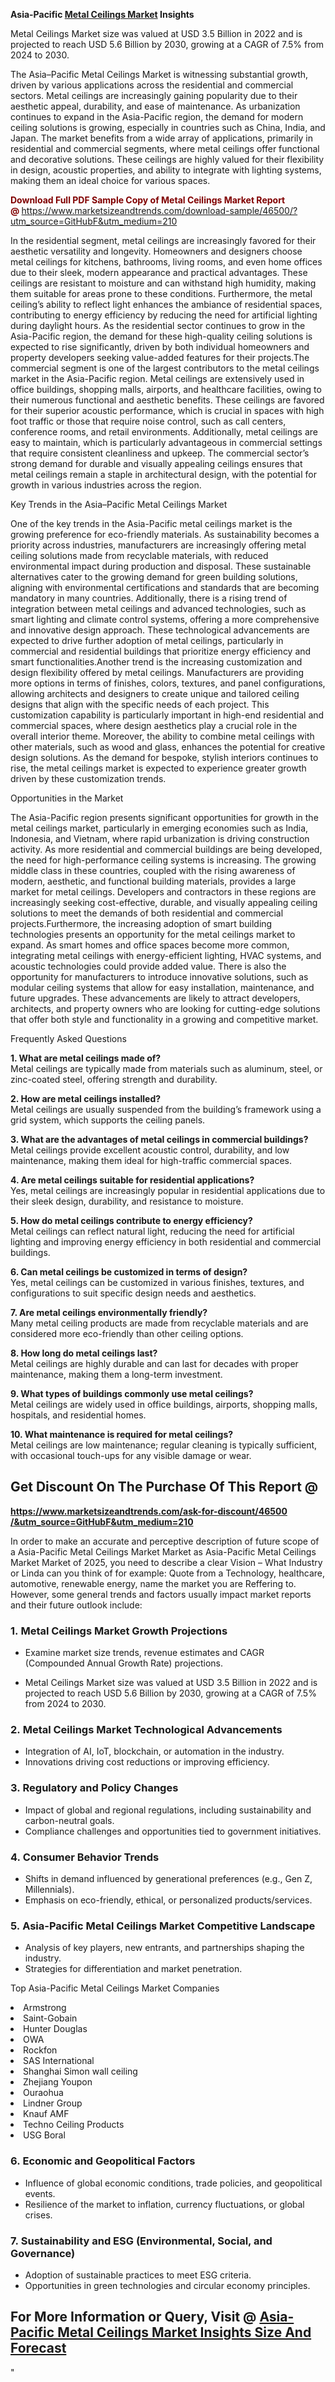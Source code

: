 <p><strong>Asia-Pacific&nbsp;<a href=""https://www.marketsizeandtrends.com/download-sample/46500/&amp;utm_source=GitHubF&amp;utm_medium=210"">Metal Ceilings Market</a> Insights</strong></p><p>Metal Ceilings Market size was valued at USD 3.5 Billion in 2022 and is projected to reach USD 5.6 Billion by 2030, growing at a CAGR of 7.5% from 2024 to 2030.</p><p><p>The Asia–Pacific Metal Ceilings Market is witnessing substantial growth, driven by various applications across the residential and commercial sectors. Metal ceilings are increasingly gaining popularity due to their aesthetic appeal, durability, and ease of maintenance. As urbanization continues to expand in the Asia-Pacific region, the demand for modern ceiling solutions is growing, especially in countries such as China, India, and Japan. The market benefits from a wide array of applications, primarily in residential and commercial segments, where metal ceilings offer functional and decorative solutions. These ceilings are highly valued for their flexibility in design, acoustic properties, and ability to integrate with lighting systems, making them an ideal choice for various spaces.<p><strong><span style="color: #800000;">Download Full PDF Sample Copy of Metal Ceilings Market Report @</span>&nbsp;</strong><a href="https://www.marketsizeandtrends.com/download-sample/46500/?utm_source=GitHubF&amp;utm_medium=210" target="_blank">https://www.marketsizeandtrends.com/download-sample/46500/?utm_source=GitHubF&amp;utm_medium=210</a></p></p><p>In the residential segment, metal ceilings are increasingly favored for their aesthetic versatility and longevity. Homeowners and designers choose metal ceilings for kitchens, bathrooms, living rooms, and even home offices due to their sleek, modern appearance and practical advantages. These ceilings are resistant to moisture and can withstand high humidity, making them suitable for areas prone to these conditions. Furthermore, the metal ceiling’s ability to reflect light enhances the ambiance of residential spaces, contributing to energy efficiency by reducing the need for artificial lighting during daylight hours. As the residential sector continues to grow in the Asia-Pacific region, the demand for these high-quality ceiling solutions is expected to rise significantly, driven by both individual homeowners and property developers seeking value-added features for their projects.The commercial segment is one of the largest contributors to the metal ceilings market in the Asia-Pacific region. Metal ceilings are extensively used in office buildings, shopping malls, airports, and healthcare facilities, owing to their numerous functional and aesthetic benefits. These ceilings are favored for their superior acoustic performance, which is crucial in spaces with high foot traffic or those that require noise control, such as call centers, conference rooms, and retail environments. Additionally, metal ceilings are easy to maintain, which is particularly advantageous in commercial settings that require consistent cleanliness and upkeep. The commercial sector’s strong demand for durable and visually appealing ceilings ensures that metal ceilings remain a staple in architectural design, with the potential for growth in various industries across the region.<p>Key Trends in the Asia–Pacific Metal Ceilings Market</p><p>One of the key trends in the Asia-Pacific metal ceilings market is the growing preference for eco-friendly materials. As sustainability becomes a priority across industries, manufacturers are increasingly offering metal ceiling solutions made from recyclable materials, with reduced environmental impact during production and disposal. These sustainable alternatives cater to the growing demand for green building solutions, aligning with environmental certifications and standards that are becoming mandatory in many countries. Additionally, there is a rising trend of integration between metal ceilings and advanced technologies, such as smart lighting and climate control systems, offering a more comprehensive and innovative design approach. These technological advancements are expected to drive further adoption of metal ceilings, particularly in commercial and residential buildings that prioritize energy efficiency and smart functionalities.Another trend is the increasing customization and design flexibility offered by metal ceilings. Manufacturers are providing more options in terms of finishes, colors, textures, and panel configurations, allowing architects and designers to create unique and tailored ceiling designs that align with the specific needs of each project. This customization capability is particularly important in high-end residential and commercial spaces, where design aesthetics play a crucial role in the overall interior theme. Moreover, the ability to combine metal ceilings with other materials, such as wood and glass, enhances the potential for creative design solutions. As the demand for bespoke, stylish interiors continues to rise, the metal ceilings market is expected to experience greater growth driven by these customization trends.<p>Opportunities in the Market</p><p>The Asia-Pacific region presents significant opportunities for growth in the metal ceilings market, particularly in emerging economies such as India, Indonesia, and Vietnam, where rapid urbanization is driving construction activity. As more residential and commercial buildings are being developed, the need for high-performance ceiling systems is increasing. The growing middle class in these countries, coupled with the rising awareness of modern, aesthetic, and functional building materials, provides a large market for metal ceilings. Developers and contractors in these regions are increasingly seeking cost-effective, durable, and visually appealing ceiling solutions to meet the demands of both residential and commercial projects.Furthermore, the increasing adoption of smart building technologies presents an opportunity for the metal ceilings market to expand. As smart homes and office spaces become more common, integrating metal ceilings with energy-efficient lighting, HVAC systems, and acoustic technologies could provide added value. There is also the opportunity for manufacturers to introduce innovative solutions, such as modular ceiling systems that allow for easy installation, maintenance, and future upgrades. These advancements are likely to attract developers, architects, and property owners who are looking for cutting-edge solutions that offer both style and functionality in a growing and competitive market.<p>Frequently Asked Questions</p><p><b>1. What are metal ceilings made of?</b><br> Metal ceilings are typically made from materials such as aluminum, steel, or zinc-coated steel, offering strength and durability.</p><p><b>2. How are metal ceilings installed?</b><br> Metal ceilings are usually suspended from the building’s framework using a grid system, which supports the ceiling panels.</p><p><b>3. What are the advantages of metal ceilings in commercial buildings?</b><br> Metal ceilings provide excellent acoustic control, durability, and low maintenance, making them ideal for high-traffic commercial spaces.</p><p><b>4. Are metal ceilings suitable for residential applications?</b><br> Yes, metal ceilings are increasingly popular in residential applications due to their sleek design, durability, and resistance to moisture.</p><p><b>5. How do metal ceilings contribute to energy efficiency?</b><br> Metal ceilings can reflect natural light, reducing the need for artificial lighting and improving energy efficiency in both residential and commercial buildings.</p><p><b>6. Can metal ceilings be customized in terms of design?</b><br> Yes, metal ceilings can be customized in various finishes, textures, and configurations to suit specific design needs and aesthetics.</p><p><b>7. Are metal ceilings environmentally friendly?</b><br> Many metal ceiling products are made from recyclable materials and are considered more eco-friendly than other ceiling options.</p><p><b>8. How long do metal ceilings last?</b><br> Metal ceilings are highly durable and can last for decades with proper maintenance, making them a long-term investment.</p><p><b>9. What types of buildings commonly use metal ceilings?</b><br> Metal ceilings are widely used in office buildings, airports, shopping malls, hospitals, and residential homes.</p><p><b>10. What maintenance is required for metal ceilings?</b><br> Metal ceilings are low maintenance; regular cleaning is typically sufficient, with occasional touch-ups for any visible damage or wear.</p></p><h2><strong>Get Discount On The Purchase Of This Report @&nbsp;</strong></h2><p><strong><a href=""https://www.marketsizeandtrends.com/ask-for-discount/46500/&amp;utm_source=GitHubF&amp;utm_medium=210"" target=""_blank"">https://www.marketsizeandtrends.com/ask-for-discount/46500<br />/&amp;utm_source=GitHubF&amp;utm_medium=210</a></strong></p><p>In order to make an accurate and perceptive description of future scope of a Asia-Pacific&nbsp;Metal Ceilings Market Market as Asia-Pacific&nbsp;Metal Ceilings Market Market of 2025, you need to describe a clear Vision &ndash; What Industry or Linda can you think of for example: Quote from a Technology, healthcare, automotive, renewable energy, name the market you are Reffering to. However, some general trends and factors usually impact market reports and their future outlook include:</p><h3>1.&nbsp;<strong>Metal Ceilings Market Growth Projections</strong></h3><ul><li>Examine market size trends, revenue estimates and CAGR (Compounded Annual Growth Rate) projections.</li><li><p>Metal Ceilings Market size was valued at USD 3.5 Billion in 2022 and is projected to reach USD 5.6 Billion by 2030, growing at a CAGR of 7.5% from 2024 to 2030.</p></li></ul><h3>2.&nbsp;<strong>Metal Ceilings Market Technological Advancements</strong></h3><ul><li>Integration of AI, IoT, blockchain, or automation in the industry.</li><li>Innovations driving cost reductions or improving efficiency.</li></ul><h3>3.&nbsp;<strong>Regulatory and Policy Changes</strong></h3><ul><li>Impact of global and regional regulations, including sustainability and carbon-neutral goals.</li><li>Compliance challenges and opportunities tied to government initiatives.</li></ul><h3>4.&nbsp;<strong>Consumer Behavior Trends</strong></h3><ul><li>Shifts in demand influenced by generational preferences (e.g., Gen Z, Millennials).</li><li>Emphasis on eco-friendly, ethical, or personalized products/services.</li></ul><h3>5.&nbsp;<strong>Asia-Pacific Metal Ceilings Market Competitive Landscape</strong></h3><ul><li>Analysis of key players, new entrants, and partnerships shaping the industry.</li><li>Strategies for differentiation and market penetration.</li></ul><p data-pm-slice=""1 1 []"">Top Asia-Pacific Metal Ceilings Market Companies</p><div data-test-id=""""><p><li>Armstrong</li><li> Saint-Gobain</li><li> Hunter Douglas</li><li> OWA</li><li> Rockfon</li><li> SAS International</li><li> Shanghai Simon wall ceiling</li><li> Zhejiang Youpon</li><li> Ouraohua</li><li> Lindner Group</li><li> Knauf AMF</li><li> Techno Ceiling Products</li><li> USG Boral</li></p></div><h3>6.&nbsp;<strong>Economic and Geopolitical Factors</strong></h3><ul><li>Influence of global economic conditions, trade policies, and geopolitical events.</li><li>Resilience of the market to inflation, currency fluctuations, or global crises.</li></ul><h3>7.&nbsp;<strong>Sustainability and ESG (Environmental, Social, and Governance)</strong></h3><ul><li>Adoption of sustainable practices to meet ESG criteria.</li><li>Opportunities in green technologies and circular economy principles.</li></ul><h2><strong>For More Information or Query, Visit @&nbsp;</strong><a href=""https://www.verifiedmarketreports.com/product/global-metal-ceilings-market-2019-by-manufacturers-regions-type-and-application-forecast-to-2024/"" target=""_blank"">Asia-Pacific Metal Ceilings Market Insights Size And Forecast</a></h2>"

